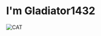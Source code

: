 # I'm Gladiator1432
![CAT](https://github.com/user-attachments/assets/fbe23a07-356e-482c-b80e-4670eb4bd025)
